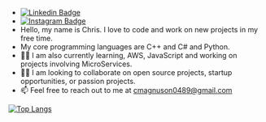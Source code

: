 -  [![Linkedin Badge](https://img.shields.io/badge/-LinkedIn-0e76a8?style=flat-square&logo=Linkedin&logoColor=white)](https://linkedin.com/in/christopher-magnuson)
-  [![Instagram Badge](https://img.shields.io/badge/-Instagram-e4405f?style=flat-square&logo=Instagram&logoColor=white)](https://instagram.com/chrismagnuson8889)
-   Hello, my name is Chris. I love to code and work on new projects in my free time.  
-   My core programming languages are C++ and C# and Python. 
- 👨‍💻 I am also currently learning, AWS, JavaScript and working on projects involving MicroServices.
- 👨‍💻 I am looking to collaborate on open source projects, startup opportunities, or passion projects. 
- 📫 Feel free to reach out to me at cmagnuson0489@gmail.com

[![Top Langs](https://github-readme-stats.vercel.app/api/top-langs/?username=cmagnuson0489&layout=compact)](https://github.com/cmagnuson0489/github-readme-stats)
